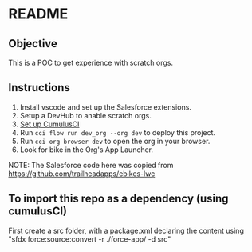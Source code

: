 # README

## Objective

This is a POC to get experience with scratch orgs.

## Instructions

1. Install vscode and set up the Salesforce extensions.
2. Setup a DevHub to anable scratch orgs.
3. [Set up CumulusCI](https://cumulusci.readthedocs.io/en/latest/tutorial.html)
4. Run `cci flow run dev_org --org dev` to deploy this project.
5. Run `cci org browser dev` to open the org in your browser.
6. Look for bike in the Org's App Launcher.

NOTE: The Salesforce code here was copied from https://github.com/trailheadapps/ebikes-lwc

## To import this repo as a dependency (using cumulusCI)

First create a src folder, with a package.xml declaring the content using "sfdx force:source:convert -r ./force-app/ -d src"
